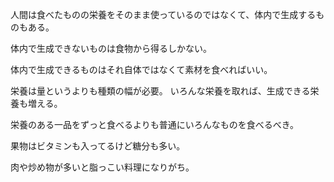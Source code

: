 人間は食べたものの栄養をそのまま使っているのではなくて、体内で生成するものもある。

体内で生成できないものは食物から得るしかない。

体内で生成できるものはそれ自体ではなくて素材を食べればいい。

栄養は量というよりも種類の幅が必要。
いろんな栄養を取れば、生成できる栄養も増える。

栄養のある一品をずっと食べるよりも普通にいろんなものを食べるべき。

果物はビタミンも入ってるけど糖分も多い。

肉や炒め物が多いと脂っこい料理になりがち。
